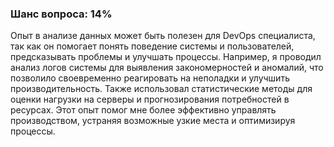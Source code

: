 ### Шанс вопроса: 14%

Опыт в анализе данных может быть полезен для DevOps специалиста, так как он помогает понять поведение системы и пользователей, предсказывать проблемы и улучшать процессы. Например, я проводил анализ логов системы для выявления закономерностей и аномалий, что позволило своевременно реагировать на неполадки и улучшить производительность. Также использовал статистические методы для оценки нагрузки на серверы и прогнозирования потребностей в ресурсах. Этот опыт помог мне более эффективно управлять производством, устраняя возможные узкие места и оптимизируя процессы.